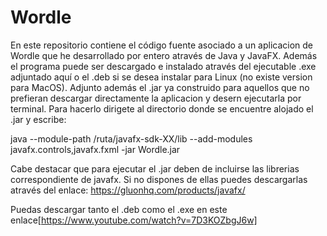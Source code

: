 # Wordle
En este repositorio contiene el código fuente asociado a un aplicacion de Wordle que he desarrollado por entero através de Java y JavaFX. Además el programa puede ser descargado e instalado através del ejecutable .exe adjuntado aquí o el .deb si se desea instalar para Linux (no existe version para MacOS). Adjunto además el .jar ya construido para aquellos que no prefieran descargar directamente la aplicacion y desern ejecutarla por terminal. Para hacerlo dirigete al directorio donde se encuentre alojado el .jar y escribe:

java --module-path /ruta/javafx-sdk-XX/lib --add-modules javafx.controls,javafx.fxml -jar Wordle.jar

Cabe destacar que para ejecutar el .jar deben de incluirse las librerias correspondiente de javafx. Si no dispones de ellas puedes descargarlas através del enlace: https://gluonhq.com/products/javafx/

Puedas descargar tanto el .deb como el .exe en este enlace[https://www.youtube.com/watch?v=7D3KOZbgJ6w]
